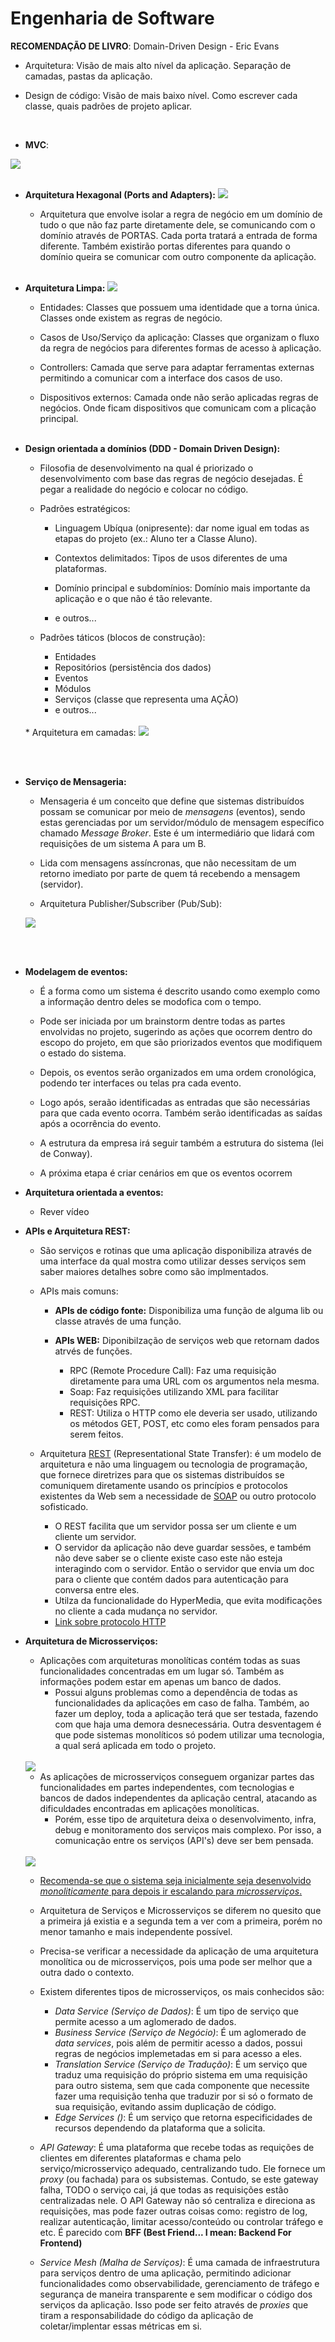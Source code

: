 <h1>Engenharia de Software</h1>

**RECOMENDAÇÃO DE LIVRO**: Domain-Driven Design - Eric Evans

* Arquitetura: Visão de mais alto nível da aplicação. Separação de camadas, pastas da aplicação.

* Design de código: Visão de mais baixo nível. Como escrever cada classe, quais padrões de projeto aplicar.
<br>

* **MVC**:
<img src="mvc_padrao.png">
<br><br>

* **Arquitetura Hexagonal (Ports and Adapters):**
    <img src="hexagonal_arquitetura.png">

    * Arquitetura que envolve isolar a regra de negócio em um domínio de tudo o que não faz parte diretamente dele, se comunicando com o domínio através de PORTAS. Cada porta tratará a entrada de forma diferente. Também existirão portas diferentes para quando o domínio queira se comunicar com outro componente da aplicação.
<br><br>

* **Arquitetura Limpa:**
    <img src="clean_arquitetura.png">
    
    * Entidades: Classes que possuem uma identidade que a torna única. Classes onde existem as regras de negócio.

    * Casos de Uso/Serviço da aplicação: Classes que organizam o fluxo da regra de negócios para diferentes formas de acesso à aplicação.

    * Controllers: Camada que serve para adaptar ferramentas externas permitindo a comunicar com a interface dos casos de uso.

    * Dispositivos externos: Camada onde não serão aplicadas regras de negócios. Onde ficam dispositivos que comunicam com a plicação principal.
<br><br>

* **Design orientada a domínios (DDD - Domain Driven Design):**

    * Filosofia de desenvolvimento na qual é priorizado o desenvolvimento com base das regras de negócio desejadas. É pegar a realidade do negócio e colocar no código.

    * Padrões estratégicos: 
        * Linguagem Ubíqua (onipresente): dar nome igual em todas as etapas do projeto (ex.: Aluno ter a Classe Aluno).

        * Contextos delimitados: Tipos de usos diferentes de uma plataformas.

        * Domínio principal e subdomínios: Domínio mais importante da aplicação e o que não é tão relevante.

        * e outros...

    * Padrões táticos (blocos de construção):
        * Entidades
        * Repositórios (persistência dos dados)
        * Eventos
        * Módulos
        * Serviços (classe que representa uma AÇÃO)
        * e outros...
    <br>
    * Arquitetura em camadas:
    <img src="camadas_arquitetura.png">
<br><br>

* **Serviço de Mensageria:**

    * Mensageria é um conceito que define que sistemas distribuídos possam se comunicar por meio de _mensagens_ (eventos), sendo estas gerenciadas por um servidor/módulo de mensagem específico chamado _Message Broker_. Este é um intermediário que lidará com requisições de um sistema A para um B.

    * Lida com mensagens assíncronas, que não necessitam de um retorno imediato por parte de quem tá recebendo a mensagem (servidor). 

    * Arquitetura Publisher/Subscriber (Pub/Sub):
    <img src="mensageria_pub-sub.png">
<br><br>
    
* **Modelagem de eventos:**

    * É a forma como um sistema é descrito usando como exemplo como a informação dentro deles se modofica com o tempo.

    * Pode ser iniciada por um brainstorm dentre todas as partes envolvidas no projeto, sugerindo as ações que ocorrem dentro do escopo do projeto, em que são priorizados eventos que modifiquem o estado do sistema.

    * Depois, os eventos serão organizados em uma ordem cronológica, podendo ter interfaces ou telas pra cada evento.

    * Logo após, seraão identificadas as entradas que são necessárias para que cada evento ocorra. Também serão identificadas as saídas após a ocorrência do evento.

    * A estrutura da empresa irá seguir também a estrutura do sistema (lei de Conway).

    * A próxima etapa é criar cenários em que os eventos ocorrem

* **Arquitetura orientada a eventos:**

    * Rever vídeo

* **APIs e Arquitetura REST:**

    * São serviços e rotinas que uma aplicação disponibiliza através de uma interface da qual mostra como utilizar desses serviços sem saber maiores detalhes sobre como são implmentados.

    * APIs mais comuns:
        * **APIs de código fonte:** Disponibiliza uma função de alguma lib ou classe através de uma função.

        * **APIs WEB:** Diponibilzação de serviços web que retornam dados atrvés de funções.
            * RPC (Remote Procedure Call): Faz uma requisição diretamente para uma URL com os argumentos nela mesma.
            * Soap: Faz requisições utilizando XML para facilitar requisições RPC.
            * REST: Utiliza o HTTP como ele deveria ser usado, utilizando os métodos GET, POST, etc como eles foram pensados para serem feitos.
    
    * Arquitetura <a href="https://www.alura.com.br/artigos/rest-conceito-e-fundamentos">REST</a> (Representational State Transfer): é um modelo de arquitetura e não uma linguagem ou tecnologia de programação, que fornece diretrizes para que os sistemas distribuídos se comuniquem diretamente usando os princípios e protocolos existentes da Web sem a necessidade de <a href="https://pt.wikipedia.org/wiki/SOAP">SOAP</a> ou outro protocolo sofisticado.
        * O REST facilita que um servidor possa ser um cliente e um cliente um servidor.
        * O servidor da aplicação não deve guardar sessões, e também não deve saber se o cliente existe caso este não esteja interagindo com o servidor. Então o servidor que envia um doc para o cliente que contém dados para autenticação para conversa entre eles.
        * Utilza da funcionalidade do HyperMedia, que evita modificações no cliente a cada mudança no servidor.
        * <a href="https://www.alura.com.br/artigos/desmistificando-o-protocolo-http-parte-1>">Link sobre protocolo HTTP</a>

* **Arquitetura de Microsserviços:**
    * Aplicações com arquiteturas monolíticas contém todas as suas funcionalidades concentradas em um lugar só. Também as informações podem estar em apenas um banco de dados.
        * Possui alguns problemas como a dependência de todas as funcionalidades da aplicações em caso de falha. Também, ao fazer um deploy, toda a aplicação terá que ser testada, fazendo com que haja uma demora desnecessária. Outra desventagem é que pode sistemas monolíticos só podem utilizar uma tecnologia, a qual será aplicada em todo o projeto.
    <br>
    <img src="arquitetura-monolitica.png">
    <br>

    * As aplicações de microsserviços conseguem organizar partes das funcionalidades em partes independentes, com tecnologias e bancos de dados independentes da aplicação central, atacando as dificuldades encontradas em aplicações monolíticas.
        * Porém, esse tipo de arquitetura deixa o desenvolvimento, infra, debug e monitoramento dos serviços mais complexo. Por isso, a comunicação entre os serviços (API's) deve ser bem pensada.
    <br>
    <img src="arquitetura-microsservicos.png">
    <br>

    * <a href="https://martinfowler.com/bliki/MonolithFirst.html">Recomenda-se que o sistema seja inicialmente seja desenvolvido _monoliticamente_ para depois ir escalando para _microsserviços_.</a>

    * Arquitetura de Serviços e Microsserviços se diferem no quesito que a primeira já existia e a segunda tem a ver com a primeira, porém no menor tamanho e mais independente possível.

    * Precisa-se verificar a necessidade da aplicação de uma arquitetura monolítica ou de microsserviços, pois uma pode ser melhor que a outra dado o contexto.

    * Existem diferentes tipos de microsserviços, os mais conhecidos são:
        * _Data Service (Serviço de Dados)_: É um tipo de serviço que permite acesso a um aglomerado de dados.
        * _Business Service (Serviço de Negócio)_: É um aglomerado de _data services_, pois além de permitir acesso a dados, possui regras de negócios implemetadas em si para acesso a eles.
        * _Translation Service (Serviço de Tradução)_: É um serviço que traduz uma requisição do próprio sistema em uma requisição para outro sistema, sem que cada componente que necessite fazer uma requisição tenha que traduzir por si só o formato de sua requisição, evitando assim duplicação de código.
        * _Edge Services ()_: É um serviço que retorna especificidades de recursos dependendo da plataforma que a solicita.

    * _API Gateway_: É uma plataforma que recebe todas as requições de clientes em diferentes plataformas e chama pelo serviço/microsserviço adequado, centralizando tudo. Ele fornece um <a src="https://www.oficinadanet.com.br/onresponde/46307-proxy-oquee-como-funciona">_proxy_</a> (ou fachada) para os subsistemas. Contudo, se este gateway falha, TODO o serviço cai, já que todas as requisições estão centralizadas nele. O API Gateway não só centraliza e direciona as requisições, mas pode fazer outras coisas como: registro de log, realizar autenticação, limitar acesso/conteúdo ou controlar tráfego e etc. É parecido com <a src="https://pt.stackoverflow.com/questions/507893/o-que-%c3%a9-bff-back-end-for-front-end">**BFF (Best Friend... I mean: Backend For Frontend)**</a>

    * _Service Mesh (Malha de Serviços)_: É uma camada de infraestrutura para serviços dentro de uma aplicação, permitindo adicionar funcionalidades como observabilidade, gerenciamento de tráfego e segurança de maneira transparente e sem modificar o código dos serviços da aplicação. Isso pode ser feito através de _proxies_ que tiram a responsabilidade do código da aplicação de coletar/implentar essas métricas em si.
